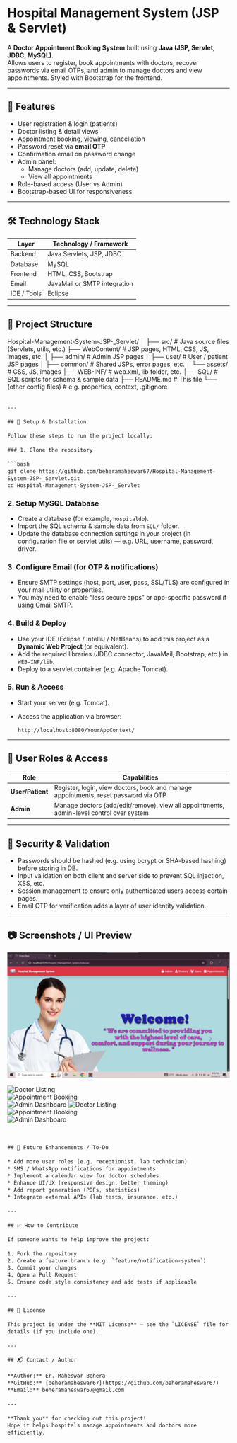 # Hospital Management System (JSP & Servlet)

A **Doctor Appointment Booking System** built using **Java (JSP, Servlet, JDBC, MySQL)**.  
Allows users to register, book appointments with doctors, recover passwords via email OTPs, and admin to manage doctors and view appointments. Styled with Bootstrap for the frontend.

---

## 🧩 Features

- User registration & login (patients)  
- Doctor listing & detail views  
- Appointment booking, viewing, cancellation  
- Password reset via **email OTP**  
- Confirmation email on password change  
- Admin panel:  
  - Manage doctors (add, update, delete)  
  - View all appointments  
- Role-based access (User vs Admin)  
- Bootstrap-based UI for responsiveness  

---

## 🛠️ Technology Stack

| Layer       | Technology / Framework                            |
|-------------|---------------------------------------------------|
| Backend     | Java Servlets, JSP, JDBC                          |
| Database    | MySQL                                             |
| Frontend    | HTML, CSS, Bootstrap                              |
| Email       | JavaMail or SMTP integration                      |
| IDE / Tools | Eclipse                                           |

---

## 📁 Project Structure

Hospital-Management-System-JSP-_Servlet/
│
├── src/                    # Java source files (Servlets, utils, etc.)
├── WebContent/             # JSP pages, HTML, CSS, JS, images, etc.
│   ├── admin/              # Admin JSP pages
│   ├── user/               # User / patient JSP pages
│   ├── common/             # Shared JSPs, error pages, etc.
│   └── assets/             # CSS, JS, images
├── WEB-INF/                # web.xml, lib folder, etc.
├── SQL/                    # SQL scripts for schema & sample data
├── README.md               # This file
└── (other config files)    # e.g. properties, context, .gitignore

````

---

## 🏁 Setup & Installation

Follow these steps to run the project locally:

### 1. Clone the repository

```bash
git clone https://github.com/beheramaheswar67/Hospital-Management-System-JSP-_Servlet.git
cd Hospital-Management-System-JSP-_Servlet
````

### 2. Setup MySQL Database

* Create a database (for example, `hospitaldb`).
* Import the SQL schema & sample data from `SQL/` folder.
* Update the database connection settings in your project (in configuration file or servlet utils) — e.g. URL, username, password, driver.

### 3. Configure Email (for OTP & notifications)

* Ensure SMTP settings (host, port, user, pass, SSL/TLS) are configured in your mail utility or properties.
* You may need to enable “less secure apps” or app-specific password if using Gmail SMTP.

### 4. Build & Deploy

* Use your IDE (Eclipse / IntelliJ / NetBeans) to add this project as a **Dynamic Web Project** (or equivalent).
* Add the required libraries (JDBC connector, JavaMail, Bootstrap, etc.) in `WEB-INF/lib`.
* Deploy to a servlet container (e.g. Apache Tomcat).

### 5. Run & Access

* Start your server (e.g. Tomcat).
* Access the application via browser:

  ```
  http://localhost:8080/YourAppContext/
  ```

---

## 👥 User Roles & Access

| Role             | Capabilities                                                                             |
| ---------------- | ---------------------------------------------------------------------------------------- |
| **User/Patient** | Register, login, view doctors, book and manage appointments, reset password via OTP      |
| **Admin**        | Manage doctors (add/edit/remove), view all appointments, admin-level control over system |

---

## 🔐 Security & Validation

* Passwords should be hashed (e.g. using bcrypt or SHA-based hashing) before storing in DB.
* Input validation on both client and server side to prevent SQL injection, XSS, etc.
* Session management to ensure only authenticated users access certain pages.
* Email OTP for verification adds a layer of user identity validation.

---

## 📷 Screenshots / UI Preview

[![Home Page](Hospital_Management_System/screenshots/Home%20Page%20-%201.png)](Hospital_Management_System/screenshots/Home%20Page%20-%201.png)
 
![Doctor Listing](screenshots/doctor_list.png)  
![Appointment Booking](screenshots/book_appointment.png)  
![Admin Dashboard](screenshots/admin_dashboard.png)
![Doctor Listing](screenshots/doctor_list.png)  
![Appointment Booking](screenshots/book_appointment.png)  
![Admin Dashboard](screenshots/admin_dashboard.png)
```


## 🧩 Future Enhancements / To-Do

* Add more user roles (e.g. receptionist, lab technician)
* SMS / WhatsApp notifications for appointments
* Implement a calendar view for doctor schedules
* Enhance UI/UX (responsive design, better theming)
* Add report generation (PDFs, statistics)
* Integrate external APIs (lab tests, insurance, etc.)

---

## ✅ How to Contribute

If someone wants to help improve the project:

1. Fork the repository
2. Create a feature branch (e.g. `feature/notification-system`)
3. Commit your changes
4. Open a Pull Request
5. Ensure code style consistency and add tests if applicable

---

## 📜 License

This project is under the **MIT License** — see the `LICENSE` file for details (if you include one).

---

## 📬 Contact / Author

**Author:** Er. Maheswar Behera
**GitHub:** [beheramaheswar67](https://github.com/beheramaheswar67)
**Email:** beheramaheswar67@gmail.com

---

**Thank you** for checking out this project!
Hope it helps hospitals manage appointments and doctors more efficiently.

